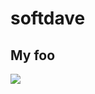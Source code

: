 # softdave

## My foo

<img src = "https://www.google.co.th/url?sa=i&rct=j&q=&esrc=s&source=images&cd=&cad=rja&uact=8&ved=0ahUKEwiZ06r7juHYAhWJuY8KHYLpASIQjRwIBw&url=https%3A%2F%2Fwallpaper.thaiware.com%2Falbum%2F7007%2F&psig=AOvVaw2OJN8GTOhTALLzq578hHiq&ust=1516351304617635">       

